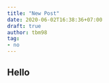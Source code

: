 ```yaml
---
title: "New Post"
date: 2020-06-02T16:38:36+07:00
draft: true
author: tbm98
tag:
- no
---
```

## Hello

